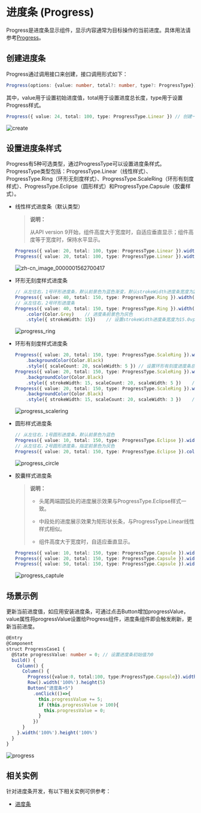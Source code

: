# 进度条 (Progress)


Progress是进度条显示组件，显示内容通常为目标操作的当前进度。具体用法请参考[Progress](../reference/apis-arkui/arkui-ts/ts-basic-components-progress.md)。


## 创建进度条

Progress通过调用接口来创建，接口调用形式如下：

```ts
Progress(options: {value: number, total?: number, type?: ProgressType})
```


其中，value用于设置初始进度值，total用于设置进度总长度，type用于设置Progress样式。

```ts
Progress({ value: 24, total: 100, type: ProgressType.Linear }) // 创建一个进度总长为100，初始进度值为24的线性进度条
```


![create](figures/create.png)


## 设置进度条样式

Progress有5种可选类型，通过ProgressType可以设置进度条样式。ProgressType类型包括：ProgressType.Linear（线性样式）、 ProgressType.Ring（环形无刻度样式）、ProgressType.ScaleRing（环形有刻度样式）、ProgressType.Eclipse（圆形样式）和ProgressType.Capsule（胶囊样式）。


- 线性样式进度条（默认类型）

  >**说明：**
  >
  > 从API version 9开始，组件高度大于宽度时，自适应垂直显示；组件高度等于宽度时，保持水平显示。


  ```ts
  Progress({ value: 20, total: 100, type: ProgressType.Linear }).width(200).height(50)
  Progress({ value: 20, total: 100, type: ProgressType.Linear }).width(50).height(200)
  ```

  ![zh-cn_image_0000001562700417](figures/zh-cn_image_0000001562700417.png)

- 环形无刻度样式进度条

  ```ts
  // 从左往右，1号环形进度条，默认前景色为蓝色渐变，默认strokeWidth进度条宽度为2.0vp
  Progress({ value: 40, total: 150, type: ProgressType.Ring }).width(100).height(100)
  // 从左往右，2号环形进度条
  Progress({ value: 40, total: 150, type: ProgressType.Ring }).width(100).height(100)
      .color(Color.Grey)	// 进度条前景色为灰色
      .style({ strokeWidth: 15})	// 设置strokeWidth进度条宽度为15.0vp
  ```

  ![progress_ring](figures/progress_ring.png)

- 环形有刻度样式进度条

  ```ts
  Progress({ value: 20, total: 150, type: ProgressType.ScaleRing }).width(100).height(100)
      .backgroundColor(Color.Black)
      .style({ scaleCount: 20, scaleWidth: 5 })	// 设置环形有刻度进度条总刻度数为20，刻度宽度为5vp
  Progress({ value: 20, total: 150, type: ProgressType.ScaleRing }).width(100).height(100)
      .backgroundColor(Color.Black)
      .style({ strokeWidth: 15, scaleCount: 20, scaleWidth: 5 })	// 设置环形有刻度进度条宽度15，总刻度数为20，刻度宽度为5vp
  Progress({ value: 20, total: 150, type: ProgressType.ScaleRing }).width(100).height(100)
      .backgroundColor(Color.Black)
      .style({ strokeWidth: 15, scaleCount: 20, scaleWidth: 3 })	// 设置环形有刻度进度条宽度15，总刻度数为20，刻度宽度为3vp
  ```

  ![progress_scalering](figures/progress_scalering.png)

- 圆形样式进度条

  ```ts
  // 从左往右，1号圆形进度条，默认前景色为蓝色
  Progress({ value: 10, total: 150, type: ProgressType.Eclipse }).width(100).height(100)
  // 从左往右，2号圆形进度条，指定前景色为灰色
  Progress({ value: 20, total: 150, type: ProgressType.Eclipse }).color(Color.Grey).width(100).height(100)
  ```

  ![progress_circle](figures/progress_circle.png)

- 胶囊样式进度条
  >**说明：**
  >
  >-  头尾两端圆弧处的进度展示效果与ProgressType.Eclipse样式一致。
  >-  中段处的进度展示效果为矩形状长条，与ProgressType.Linear线性样式相似。
  >
  >-  组件高度大于宽度时，自适应垂直显示。


  ```ts
  Progress({ value: 10, total: 150, type: ProgressType.Capsule }).width(100).height(50)
  Progress({ value: 20, total: 150, type: ProgressType.Capsule }).width(50).height(100).color(Color.Grey)
  Progress({ value: 50, total: 150, type: ProgressType.Capsule }).width(50).height(100).color(Color.Blue).backgroundColor(Color.Black)
  ```

  ![progress_captule](figures/progress_captule.png)


## 场景示例

更新当前进度值，如应用安装进度条，可通过点击Button增加progressValue，value属性将progressValue设置给Progress组件，进度条组件即会触发刷新，更新当前进度。

```ts
@Entry
@Component
struct ProgressCase1 { 
  @State progressValue: number = 0;	// 设置进度条初始值为0
  build() {
    Column() {
      Column() {
        Progress({value:0, total:100, type:ProgressType.Capsule}).width(200).height(50).value(this.progressValue)
        Row().width('100%').height(5)
        Button("进度条+5")
          .onClick(()=>{
            this.progressValue += 5;
            if (this.progressValue > 100){
              this.progressValue = 0;
            }
          })
      }
    }.width('100%').height('100%')
  }
}
```

![progress](figures/progress.gif)

## 相关实例

针对进度条开发，有以下相关实例可供参考：

- [进度条](https://gitcode.com/openharmony/applications_app_samples/tree/master/code/DocsSample/ArkUISample/InfoComponent/ProgressProject)